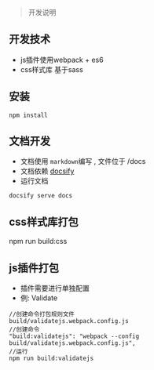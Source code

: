 > 开发说明

## 开发技术
- js插件使用webpack + es6
- css样式库 基于sass


## 安装
```
npm install
```

## 文档开发
- 文档使用 `markdown`编写 , 文件位于 /docs
- 文档依赖 [docsify](https://docsify.js.org/#/zh-cn/quickstart) 
- 运行文档

```
docsify serve docs
```

## css样式库打包
npm run build:css

## js插件打包
- 插件需要进行单独配置
- 例: Validate
  
```
//创建命令打包规则文件
build/validatejs.webpack.config.js
//创建命令
"build:validatejs": "webpack --config build/validatejs.webpack.config.js",  
//运行
npm run build:validatejs
```


